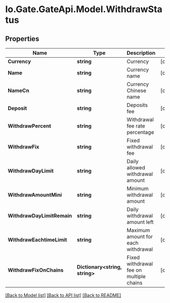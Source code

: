 
# Io.Gate.GateApi.Model.WithdrawStatus

## Properties

Name | Type | Description | Notes
------------ | ------------- | ------------- | -------------
**Currency** | **string** | Currency | [optional] 
**Name** | **string** | Currency name | [optional] 
**NameCn** | **string** | Currency Chinese name | [optional] 
**Deposit** | **string** | Deposits fee | [optional] 
**WithdrawPercent** | **string** | Withdrawal fee rate percentage | [optional] 
**WithdrawFix** | **string** | Fixed withdrawal fee | [optional] 
**WithdrawDayLimit** | **string** | Daily allowed withdrawal amount | [optional] 
**WithdrawAmountMini** | **string** | Minimum withdrawal amount | [optional] 
**WithdrawDayLimitRemain** | **string** | Daily withdrawal amount left | [optional] 
**WithdrawEachtimeLimit** | **string** | Maximum amount for each withdrawal | [optional] 
**WithdrawFixOnChains** | **Dictionary&lt;string, string&gt;** | Fixed withdrawal fee on multiple chains | [optional] 

[[Back to Model list]](../README.md#documentation-for-models)
[[Back to API list]](../README.md#documentation-for-api-endpoints)
[[Back to README]](../README.md)
